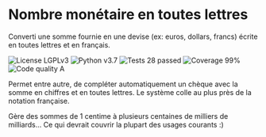 # Nombre monétaire en toutes lettres
Converti une somme fournie en une devise (ex: euros, dollars, francs) écrite en toutes lettres et en français.

![License LGPLv3](https://img.shields.io/badge/license-LGPLv3-blue "License LGPLv3")
![Python v3.7](https://img.shields.io/badge/python-v3.7-blue "Python v3.7")
![Tests 28 passed](https://img.shields.io/badge/tests-28%20passed-green "Tests 28 passed")
![Coverage 99%](https://img.shields.io/badge/coverage-99%25-green "Coverage 99%")
![Code quality A](https://img.shields.io/badge/code%20quality-A-green "Code quality A")

Permet entre autre, de compléter automatiquement un chèque avec la somme en chiffres et en toutes lettres.
Le système colle au plus près de la notation française.

Gère des sommes de 1 centime à plusieurs centaines de milliers de milliards... Ce qui devrait couvrir la plupart des usages courants :)
